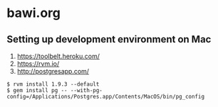 bawi.org
========

Setting up development environment on Mac
-----------------------------------------

1. https://toolbelt.heroku.com/
2. https://rvm.io/
3. http://postgresapp.com/

```
$ rvm install 1.9.3 --default
$ gem install pg -- --with-pg-config=/Applications/Postgres.app/Contents/MacOS/bin/pg_config
```
